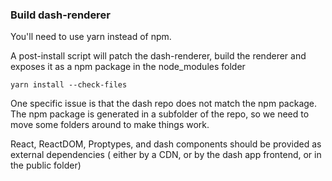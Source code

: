### Build dash-renderer

You'll need to use yarn instead of npm.

A post-install script will patch the dash-renderer, build the renderer and exposes it as a npm package in
the node_modules folder

`yarn install --check-files`

One specific issue is that the dash repo does not match the npm package. The npm package is generated in a subfolder
of the repo, so we need to move some folders around to make things work. 

React, ReactDOM, Proptypes, and dash components should be provided as external dependencies 
( either by a CDN, or by the dash app frontend, or in the public folder)


